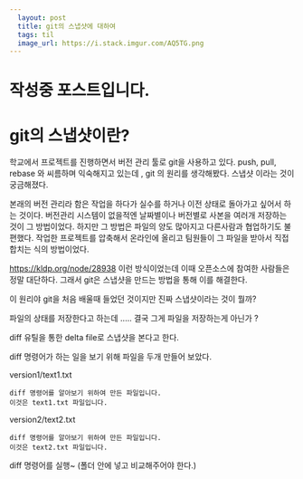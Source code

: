 ```yaml
---
  layout: post
  title: git의 스냅샷에 대하여
  tags: til
  image_url: https://i.stack.imgur.com/AQ5TG.png
---
```


# 작성중 포스트입니다.

# git의 스냅샷이란?

학교에서 프로젝트를 진행하면서 버전 관리 툴로 git을 사용하고 있다.
push, pull, rebase 와 씨름하며 익숙해지고 있는데 , git 의 원리를 생각해봤다.
스냅샷 이라는 것이 궁금해졌다.

본래의 버전 관리라 함은 작업을 하다가 실수를 하거나 이전 상태로 돌아가고 싶어서 하는 것이다. 버전관리 시스템이 없을적엔 날짜별이나 버전별로 사본을 여러개 저장하는 것이 그 방법이었다.
하지만 그 방법은 파일의 양도 많아지고 다른사람과 협업하기도 불편했다.  작업한 프로젝트를 압축해서 온라인에 올리고 팀원들이 그 파일을 받아서 직접 합치는 식의 방법이었다.

https://kldp.org/node/28938
이런 방식이었는데 이때 오픈소스에 참여한 사람들은 정말 대단하다.
그래서 git은 스냅샷을 만드는 방법을 통해 이를 해결한다.

이 원리야 git을 처음 배울때 들었던 것이지만 진짜 스냅샷이라는 것이 뭘까?

파일의 상태를 저장한다고 하는데 ..... 결국 그게 파일을 저장하는게 아닌가 ?

diff 유틸을 통한 delta file로 스냅샷을 본다고 한다.

diff 명령어가 하는 일을 보기 위해 파일을 두개 만들어 보았다.

version1/text1.txt
```
diff 명령어를 알아보기 위하여 만든 파일입니다.
이것은 text1.txt 파일입니다.
```


version2/text2.txt
```
diff 명령어를 알아보기 위하여 만든 파일입니다.
이것은 text2.txt 파일입니다.
```

diff 명령어를 실행~ (폴더 안에 넣고 비교해주어야 한다.)
